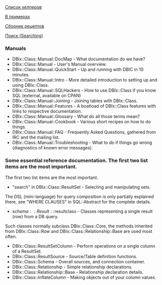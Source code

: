 [Список хелперов](https://metacpan.org/release/DBIx-Class-Helpers)

[В примерах](http://pragmaticperl.com/issues/06/pragmaticperl-06-dbixclass-%D0%B2-%D0%BF%D1%80%D0%B8%D0%BC%D0%B5%D1%80%D0%B0%D1%85.html)

[Сборник рецептов](http://pragmaticperl.com/issues/22/pragmaticperl-22-dbixclass.-%D1%81%D0%B1%D0%BE%D1%80%D0%BD%D0%B8%D0%BA-%D1%80%D0%B5%D1%86%D0%B5%D0%BF%D1%82%D0%BE%D0%B2.html)

[Поиск (Searching)](https://metacpan.org/pod/distribution/DBIx-Class/lib/DBIx/Class/Manual/Cookbook.pod#SEARCHING)

### Manuals

* DBIx::Class::Manual::DocMap - What documentation do we have?
* DBIx::Class::Manual - User's Manual overview.
* DBIx::Class::Manual::QuickStart - Up and running with DBIC in 10 minutes.
* DBIx::Class::Manual::Intro - More detailed introduction to setting up and using DBIx::Class.
* DBIx::Class::Manual::SQLHackers - How to use DBIx::Class if you know SQL (external, available on CPAN)
* DBIx::Class::Manual::Joining - Joining tables with DBIx::Class.
* DBIx::Class::Manual::Features - A boatload of DBIx::Class features with links to respective documentation.
* DBIx::Class::Manual::Glossary - What do all those terms mean?
* DBIx::Class::Manual::Cookbook - Various short recipes on how to do things.
* DBIx::Class::Manual::FAQ - Frequently Asked Questions, gathered from IRC and the mailing list.
* DBIx::Class::Manual::Troubleshooting - What to do if things go wrong (diagnostics of known error messages).

### Some essential reference documentation. The first two list items are the most important.

The first two list items are the most important.

* "search" in DBIx::Class::ResultSet - Selecting and manipulating sets.

The DSL (mini-language) for query composition is only partially explained there, see "WHERE CLAUSES" in SQL::Abstract for the complete details.

* $schema::Result::$resultclass - Classes representing a single result (row) from a DB query.

Such classes normally subclass DBIx::Class::Core, the methods inherited from DBIx::Class::Row and DBIx::Class::Relationship::Base are used most often.

* DBIx::Class::ResultSetColumn - Perform operations on a single column of a ResultSet.
* DBIx::Class::ResultSource - Source/Table definition functions.
* DBIx::Class::Schema - Overall sources, and connection container.
* DBIx::Class::Relationship - Simple relationship declarations.
* DBIx::Class::Relationship::Base - Relationship declaration details.
* DBIx::Class::InflateColumn - Making objects out of your column values.
